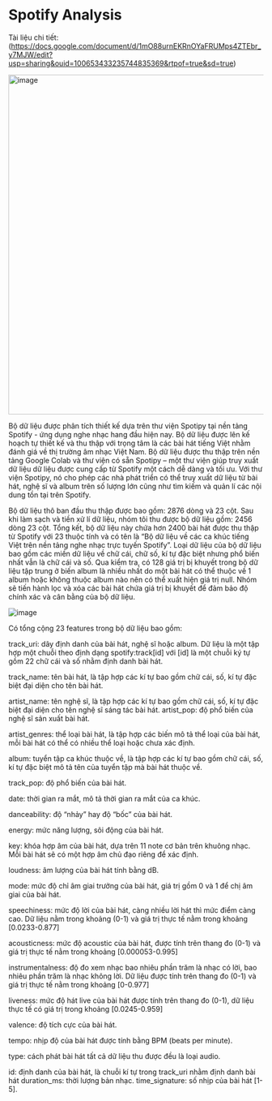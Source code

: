 # Spotify Analysis

Tài liệu chi tiết: (https://docs.google.com/document/d/1mO88urnEKRnOYaFRUMps4ZTEbr_y7MJW/edit?usp=sharing&ouid=100653433235744835369&rtpof=true&sd=true)

<img width="670" alt="image" src="https://github.com/KamDaXay/vietnam-music-data/assets/151388406/a1f08c62-9e67-4854-ab7f-0cf89170c4aa">


Bộ dữ liệu được phân tích thiết kế dựa trên thư viện Spotipy tại nền tảng Spotify - ứng dụng nghe nhạc hang đầu hiện nay. Bộ dữ liệu được lên kế hoạch tự thiết kế và thu thập với trọng tâm là các bài hát tiếng Việt nhằm đánh giá về thị trường âm nhạc Việt Nam. 
	Bộ dữ liệu được thu thập trên nền tảng Google Colab và thư viện có sẵn Spotipy – một thư viện giúp truy xuất dữ liệu dữ liệu được cung cấp từ Spotify một cách dễ dàng và tối ưu. Với thư viện Spotipy, nó cho phép các nhà phát triển có thể truy xuất dữ liệu từ bài hát, nghệ sĩ và album trên số lượng lớn cũng như tìm kiếm và quản lí các nội dung tồn tại trên Spotify.


Bộ dữ liệu thô ban đầu thu thập được bao gồm: 2876 dòng và 23 cột. Sau khi làm sạch và tiền xử lí dữ liệu, nhóm tôi thu được bộ dữ liệu gồm: 2456 dòng 23 cột. Tổng kết, bộ dữ liệu này chứa hơn 2400 bài hát được thu thập từ Spotify với 23 thuộc tính và có tên là “Bộ dữ liệu về các ca khúc tiếng Việt trên nền tảng nghe nhạc trực tuyến Spotify”. Loại dữ liệu của bộ dữ liệu bao gồm các miền dữ liệu về chữ cái, chữ số, kí tự đặc biệt nhưng phổ biến nhất vẫn là chữ cái và số. Qua kiểm tra, có 128 giá trị bị khuyết trong bộ dữ liệu tập trung ở biến album là nhiều nhất do một bài hát có thể thuộc về 1 album hoặc không thuộc album nào nên có thể xuất hiện giá trị null. Nhóm sẽ tiến hành lọc và xóa các bài hát chứa giá trị bị khuyết để đảm bảo độ chính xác và cân bằng của bộ dữ liệu.

![image](https://github.com/KamDaXay/vietnam-music-data/assets/151388406/20c9f6c7-7cff-4690-babe-ac70a7838afc)


Có tổng cộng 23 features trong bộ dữ liệu bao gồm: 

track_uri: dãy định danh của bài hát, nghệ sĩ hoặc album. Dữ liệu là một tập hợp một chuỗi theo định dạng spotify:track[id] với [id] là một chuỗi ký tự gồm 22 chữ cái và số nhằm định danh bài hát. 

track_name: tên bài hát, là tập hợp các kí tự bao gồm chữ cái, số, kí tự đặc biệt đại diện cho tên bài hát. 

artist_name: tên nghệ sĩ, là tập hợp các kí tự bao gồm chữ cái, số, kí tự đặc biệt đại diện cho tên nghệ sĩ sáng tác bài hát.
artist_pop: độ phổ biến của nghệ sĩ sản xuất bài hát. 

artist_genres: thể loại bài hát, là tập hợp các biến mô tả thể loại của bài hát, mỗi bài hát có thể có nhiều thể loại hoặc chưa xác định.

album: tuyển tập ca khúc thuộc về, là tập hợp các kí tự bao gồm chữ cái, số, kí tự đặc biệt mô tả tên của tuyển tập mà bài hát thuộc về. 

track_pop: độ phổ biến của bài hát.

date: thời gian ra mắt, mô tả thời gian ra mắt của ca khúc.

danceability: độ “nhảy” hay độ “bốc” của bài hát.

energy: mức năng lượng, sôi động của bài hát. 

key: khóa hợp âm của bài hát, dựa trên 11 note cơ bản trên khuông nhạc. Mỗi bài hát sẽ có một hợp âm chủ đạo riêng để xác định.

loudness:  âm lượng của bài hát tính bằng dB.

mode: mức độ chỉ âm giai trưởng của bài hát, giá trị gồm 0 và 1 để chị âm giai của bài hát.

speechiness: mức độ lời của bài hát, càng nhiều lời hát thì mức điểm càng cao. Dữ liệu nằm trong khoảng (0-1) và giá trị thực tế nằm trong khoảng [0.0233-0.877]

acousticness: mức độ acoustic của bài hát, được tính trên thang đo (0-1) và giá trị thực tế nằm trong khoảng [0.000053-0.995]

instrumentalness: độ đo xem nhạc bao nhiêu phần trăm là nhạc có lời, bao nhiêu phần trăm là nhạc không lời. Dữ liệu được tính trên thang đo (0-1) và giá trị thực tế nằm trong khoảng [0-0.977]

liveness: mức độ hát live của bài hát được tính trên thang đo (0-1), dữ liệu thực tế có giá trị trong khoảng [0.0245-0.959]

valence: độ tích cực của bài hát.

tempo: nhịp độ của bài hát được tính bằng BPM (beats per minute). 

type: cách phát bài hát tất cả dữ liệu thu được đều là loại audio.

id: định danh của bài hát, là chuỗi kí tự trong track_uri nhằm định danh bài hát
duration_ms: thời lượng bản nhạc.
time_signature: số nhịp của bài hát [1-5].



